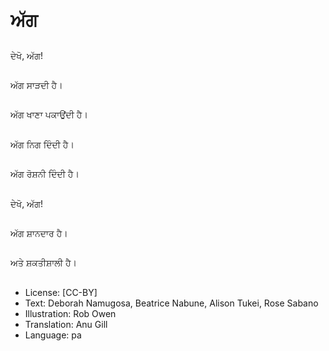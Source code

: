 # ਅੱਗ

##
ਦੇਖੋ, ਅੱਗ!

##
ਅੱਗ ਸਾੜਦੀ ਹੈ।

##
ਅੱਗ ਖਾਣਾ ਪਕਾਉਂਦੀ ਹੈ।

##
ਅੱਗ ਨਿਗ ਦਿੰਦੀ ਹੈ।

##
ਅੱਗ ਰੋਸ਼ਨੀ ਦਿੰਦੀ ਹੈ।

##
ਦੇਖੋ, ਅੱਗ!

##
ਅੱਗ ਸ਼ਾਨਦਾਰ ਹੈ।

##
ਅਤੇ ਸ਼ਕਤੀਸ਼ਾਲੀ ਹੈ।

##
* License: [CC-BY]
* Text: Deborah Namugosa, Beatrice Nabune, Alison Tukei, Rose Sabano
* Illustration: Rob Owen
* Translation: Anu Gill
* Language: pa

